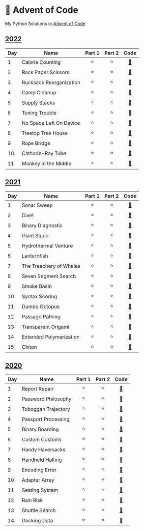 # 🎄 Advent of Code
My Python Solutions to [Advent of Code](https://adventofcode.com/)

## [2022](https://adventofcode.com/2022)
| Day | Name | Part 1  | Part 2 | Code |
| --- |----|:-------:|:------:|:------:|
|1	  |Calorie Counting|⭐       |⭐     | [🔗](2022/01/main.py) |
|2	  |Rock Paper Scissors|⭐       |⭐     | [🔗](2022/02/main.py) |
|3	  |Rucksack Reorganization|⭐       |⭐     | [🔗](2022/03/main.py) |
|4	  |Camp Cleanup|⭐       |⭐     | [🔗](2022/04/main.py) |
|5	  |Supply Stacks|⭐       |⭐     | [🔗](2022/05/main.py) |
|6	  |Tuning Trouble|⭐       |⭐     | [🔗](2022/06/main.py) |
|7	  |No Space Left On Device|⭐       |⭐     | [🔗](2022/07/main.py) |
|8	  |Treetop Tree House|⭐       |⭐     | [🔗](2022/08/main.py) |
|9	  |Rope Bridge|⭐       |⭐     | [🔗](2022/09/main.py) |
|10	  |Cathode-Ray Tube|⭐       |⭐     | [🔗](2022/10/main.py) |
|11	  |Monkey in the Middle|⭐       |⭐     | [🔗](2022/11/main.py) |

## [2021](https://adventofcode.com/2021)
| Day | Name | Part 1  | Part 2 | Code |
| --- |------|:-------:|:------:|:------:|
|1    |Sonar Sweep|⭐       |⭐     | [🔗](2021/01/main.py) |
|2    |Dive!|⭐       |⭐     | [🔗](2021/02/main.py) |
|3    |Binary Diagnostic|⭐       |⭐     | [🔗](2021/03/main.py) |
|4    |Giant Squid|⭐       |⭐     | [🔗](2021/04/main.py) |
|5    |Hydrothermal Venture|⭐       |⭐     | [🔗](2021/05/main.py) |
|6    |Lanternfish|⭐       |⭐     | [🔗](2021/06/main.py) |
|7    |The Treachery of Whales|⭐       |⭐     | [🔗](2021/07/main.py) |
|8    |Seven Segment Search|⭐       |⭐     | [🔗](2021/08/main.py) |
|9    |Smoke Basin|⭐       |⭐     | [🔗](2021/09/main.py) |
|10   |Syntax Scoring|⭐       |⭐     | [🔗](2021/10/main.py) |
|11   |Dumbo Octopus|⭐       |⭐     | [🔗](2021/11/main.py) |
|12   |Passage Pathing|⭐       |⭐     | [🔗](2021/12/main.py) |
|13   |Transparent Origami|⭐       |⭐     | [🔗](2021/13/main.py) |
|14   |Extended Polymerization|⭐       |⭐     | [🔗](2021/14/main.py) |
|15   |Chiton|⭐       |⭐     | [🔗](2021/15/main.py) |

## [2020](https://adventofcode.com/2020)
| Day | Name | Part 1  | Part 2 | Code |
| --- |------|:-------:|:------:|:------:|
|1|Report Repair|⭐|⭐|[🔗](2020/01/main.py)|
|2|Password Philosophy|⭐|⭐|[🔗](2020/02/main.py)|
|3|Toboggan Trajectory|⭐|⭐|[🔗](2020/03/main.py)|
|4|Passport Processing|⭐|⭐|[🔗](2020/04/main.py)|
|5|Binary Boarding|⭐|⭐|[🔗](2020/05/main.py)|
|6|Custom Customs|⭐|⭐|[🔗](2020/06/main.py)|
|7|Handy Haversacks|⭐|⭐|[🔗](2020/07/main.py)|
|8|Handheld Halting|⭐|⭐|[🔗](2020/08/main.py)|
|9|Encoding Error|⭐|⭐|[🔗](2020/09/main.py)|
|10|Adapter Array|⭐|⭐|[🔗](2020/10/main.py)|
|11|Seating System|⭐|⭐|[🔗](2020/11/main.py)|
|12|Rain Risk|⭐|⭐|[🔗](2020/12/main.py)|
|13|Shuttle Search|⭐|⭐|[🔗](2020/13/main.py)|
|14|Docking Data|⭐|⭐|[🔗](2020/14/main.py)|

